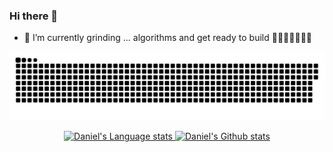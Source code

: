 ### Hi there 👋

- 🌱 I’m currently grinding ... algorithms and get ready to build 🚀🚀🚀🚀🚀🚀🚀

<!--
**danielsss/danielsss** is a ✨ _special_ ✨ repository because its `README.md` (this file) appears on your GitHub profile.

Here are some ideas to get you started:

- 🔭 I’m currently working on ...
- 🌱 I’m currently learning ...
- 👯 I’m looking to collaborate on ...
- 🤔 I’m looking for help with ...
- 💬 Ask me about ...
- 📫 How to reach me: ...
- 😄 Pronouns: ...
- ⚡ Fun fact: ...
-->

<a href=#><img src="contributions.svg"></a>


<!-- Light Mode -->
<div align="center">
<a href="https://github.com/danielsss/github-readme-stats#gh-light-mode-only">
<img height=200 src="https://github-readme-stats-danielsss.vercel.app/api/top-langs/?username=danielsss&layout=compact&langs_count=10&hide_border=true&role=owner,collaborator&theme=dark&bg_color=000000#gh-light-mode-only" alt="Daniel's Language stats" />
</a>
<!--a href="https://github.com/danielsss/github-readme-stats#gh-light-mode-only">
<img height=200 src="https://github-readme-stats-danielsss.vercel.app/api?username=danielsss&show_icons=true&count_private=true&line_height=28&hide_border=true&card_width=450&include_all_commits=true&role=owner,collaborator&exclude_repo=github-readme-stats&theme=default#gh-light-mode-only" alt="Daniel's Github stats" />
</a>
</div-->

<!-- Dark Mode -->
<!--div align="center">
<a href="https://github.com/danielsss/github-readme-stats#gh-dark-mode-only">
<img height=200 src="https://github-readme-stats-danielsss.vercel.app/api/top-langs/?username=danielsss&layout=compact&langs_count=10&hide_border=true&role=owner,collaborator&theme=dark&bg_color=000000#gh-dark-mode-only" alt="Daniel's Language stats" />
</a-->
<a href="https://github.com/danielsss/github-readme-stats#gh-dark-mode-only">
<img height=200 src="https://github-readme-stats-danielsss.vercel.app/api?username=danielsss&show_icons=true&count_private=true&line_height=28&hide_border=true&card_width=450&include_all_commits=true&role=owner,collaborator&exclude_repo=github-readme-stats&theme=dark&bg_color=000000#gh-dark-mode-only" alt="Daniel's Github stats" />
</a>
</div>
